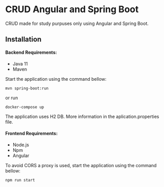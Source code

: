 # CRUD Angular and Spring Boot

CRUD made for study purpuses only using Angular and Spring Boot.

## Installation

#### Backend Requirements:

  - Java 11
  - Maven
  
Start the application using the command bellow:
 ```
mvn spring-boot:run
```
or run
 ```
docker-compose up
```
The application uses H2 DB. More information in the aplication.properties file.

#### Frontend Requirements:
 - Node.js
 - Npm
 - Angular
 
To avoid CORS a proxy is used, start the application using the command bellow:
 ```
npm run start
```
